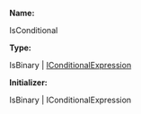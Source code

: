 **Name:**

IsConditional

**Type:**

IsBinary | [IConditionalExpression](https://gitbook-18.gitbook.io/au//runtime/ast/interfaces/iconditionalexpression)

**Initializer:**

IsBinary | IConditionalExpression


